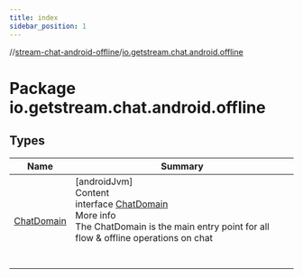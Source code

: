 ```yaml
---
title: index
sidebar_position: 1
---
```

//[stream-chat-android-offline](../../index.md)/[io.getstream.chat.android.offline](index.md)



# Package io.getstream.chat.android.offline  


## Types  
  
|  Name |  Summary | 
|---|---|
| <a name="io.getstream.chat.android.offline/ChatDomain///PointingToDeclaration/"></a>[ChatDomain](ChatDomain/index.md)| <a name="io.getstream.chat.android.offline/ChatDomain///PointingToDeclaration/"></a>[androidJvm]  <br/>Content  <br/>interface [ChatDomain](ChatDomain/index.md)  <br/>More info  <br/>The ChatDomain is the main entry point for all flow & offline operations on chat  <br/><br/><br/>|

